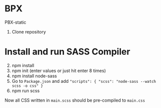 # BPX
PBX-static

1. Clone repository 

# Install and run SASS Compiler

2. npm install
3. npm init (enter values or just hit enter 8 times)
4. npm install node-sass
5. Go to `Package.json` and add
`"scripts": {
    "scss": "node-sass --watch scss -o css"
  }`
6. npm run scss

Now all CSS written in `main.scss` should be pre-compiled to `main.css`
